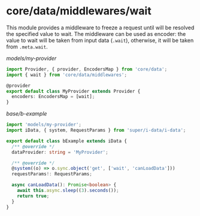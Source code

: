 # core/data/middlewares/wait

This module provides a middleware to freeze a request until will be resolved the specified value to wait.
The middleware can be used as encoder: the value to wait will be taken from input data (`.wait`),
otherwise, it will be taken from `.meta.wait`.

*models/my-provider*

```typescript
import Provider, { provider, EncodersMap } from 'core/data';
import { wait } from 'core/data/middlewares';

@provider
export default class MyProvider extends Provider {
  encoders: EncodersMap = [wait];
}
```

*base/b-example*

```typescript
import 'models/my-provider';
import iData, { system, RequestParams } from 'super/i-data/i-data';

export default class bExample extends iData {
  /** @override */
  dataProvider: string = 'MyProvider';

  /** @override */
  @system((o) => o.sync.object('get', ['wait', 'canLoadData']))
  requestParams!: RequestParams;

  async canLoadData(): Promise<boolean> {
    await this.async.sleep((3).seconds());
    return true;
  }
}
```
